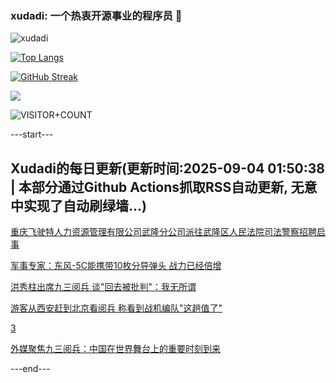 ### xudadi: 一个热衷开源事业的程序员 👋

![xudadi](https://github-readme-stats-git-masterorgs-github-readme-stats-team.vercel.app/api?username=xudadi)

[![Top Langs](https://github-readme-stats.vercel.app/api/top-langs/?username=xudadi)](https://github.com/anuraghazra/github-readme-stats)

[![GitHub Streak](https://streak-stats.demolab.com?user=xudadi&locale=zh_Hans)](https://git.io/streak-stats)

![](https://raw.githubusercontent.com/xudadi/xudadi/main/assets/github-contribution-grid-snake.svg)

![VISITOR+COUNT](https://komarev.com/ghpvc/?username=xudadi&label=VISITOR+COUNT)


---start---

## Xudadi的每日更新(更新时间:2025-09-04 01:50:38 | 本部分通过Github Actions抓取RSS自动更新, 无意中实现了自动刷绿墙...)

[重庆飞驶特人力资源管理有限公司武隆分公司派往武隆区人民法院司法警察招聘启事](https://www.gongkaoleida.com/article/2601746)

[军事专家：东风-5C能携带10枚分导弹头 战力已经倍增](https://m.163.com/news/article/K8HN1N41051492LM.html)

[洪秀柱出席九三阅兵 谈"回去被批判"：我无所谓](https://m.163.com/news/article/K8HMB0D40001899O.html)

[游客从西安赶到北京看阅兵 称看到战机编队"这趟值了"](https://m.163.com/news/article/K8HK8S61053469M5.html)

[3](https://m.163.com/touch/news/sub/domestic)

[外媒聚焦九三阅兵：中国在世界舞台上的重要时刻到来](https://m.163.com/news/article/K8HG028N0530WJIN.html)

---end---
